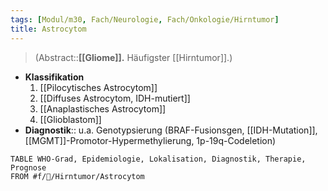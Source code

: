 ```yaml
---
tags: [Modul/m30, Fach/Neurologie, Fach/Onkologie/Hirntumor]
title: Astrocytom
---
```

> (Abstract::**[[Gliome]].** Häufigster [[Hirntumor]].)
- **Klassifikation**
	1. [[Pilocytisches Astrocytom]]
	2. [[Diffuses Astrocytom, IDH-mutiert]]
	3. [[Anaplastisches Astrocytom]]
	4. [[Glioblastom]]
- **Diagnostik**:: u.a. Genotypsierung (BRAF-Fusionsgen, [[IDH-Mutation]], [[MGMT]]-Promotor-Hypermethylierung, 1p-19q-Codeletion)

```dataview
TABLE WHO-Grad, Epidemiologie, Lokalisation, Diagnostik, Therapie, Prognose
FROM #f/🦀/Hirntumor/Astrocytom 
```